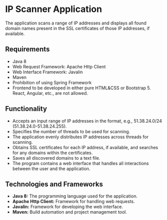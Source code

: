 # IP Scanner Application

The application scans a range of IP addresses and displays all found domain names present in the SSL certificates of those IP addresses, if available.

## Requirements

- Java 8
- Web Request Framework: Apache Http Client
- Web Interface Framework: Javalin
- Maven
- Prohibition of using Spring Framework
- Frontend to be developed in either pure HTML&CSS or Bootstrap 5. React, Angular, etc., are not allowed.

## Functionality

- Accepts an input range of IP addresses in the format, e.g., 51.38.24.0/24 (51.38.24.0-51.38.24.255).
- Specifies the number of threads to be used for scanning.
- The application evenly distributes IP addresses across threads for scanning.
- Obtains SSL certificates for each IP address, if available, and searches for any domains within the certificates.
- Saves all discovered domains to a text file.
- The program contains a web interface that handles all interactions between the user and the application.

## Technologies and Frameworks

- **Java 8:** The programming language used for the application.
- **Apache Http Client:** Framework for handling web requests.
- **Javalin:** Framework for developing the web interface.
- **Maven:** Build automation and project management tool.
